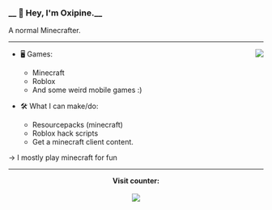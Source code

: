 ### __ 👋 Hey, I'm Oxipine.__ 
A normal Minecrafter.

---

<a href="https://discord.com/users/672030283729469450">
  <img src="https://lanyard-profile-readme.vercel.app/api/672030283729469450?theme=dark&bg=0d1117&animated=true&hideDiscrim=false&borderRadius=30px&idleMessage=A %20%20fellow%20Minecrafter%20:D" align="right" /></a>

- 🖥️ Games:
  - Minecraft
  - Roblox
  - And some weird mobile games :)

- 🛠 What I can make/do:
  - Resourcepacks (minecraft)
  - Roblox hack scripts
  - Get a minecraft client content.
 
-> I mostly play minecraft for fun


---  

<p align="center"><b> 
  Visit counter:</b><br><br>
  <img src="https://profile-counter.glitch.me/Oxipine/count.svg" />
</p>


